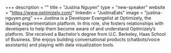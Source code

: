 +++
description = ""
title = "Justina Nguyen"
type = "new-speaker"
website = "https://www.optimizely.com/"
linkedin = "JustinaEats"
image = "justina-nguyen.png"
+++
Justina is a Developer Evangelist at Optimizely, the leading experimentation platform. In this role, she fosters relationships with developers to help them become aware of and understand Optimizely’s platform. She received a Bachelor’s degree from U.C. Berkeley, Haas School of Business. She enjoys building conversational products (chatbots/voice assistants) and playing with data visualization tools.